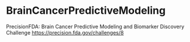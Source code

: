 # BrainCancerPredictiveModeling
PrecisionFDA: Brain Cancer Predictive Modeling and Biomarker Discovery Challenge https://precision.fda.gov/challenges/8

